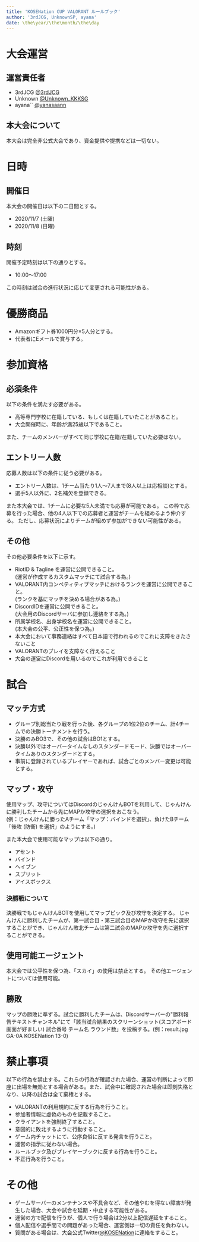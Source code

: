```yaml
---
title: 'KOSENation CUP VALORANT ルールブック'
author: '3rdJCG, UnknownSP, ayana'
date: \the\year/\the\month/\the\day
---
```


# 大会運営
## 運営責任者

- 3rdJCG [@3rdJCG](https://twitter.com/3rdJCG)
- Unknown [@Unknown_KKKSG](https://twitter.com/Unknown_KKKSG)
- ayana`` [@yanasaann](https://twitter.com/yanasaann)

## 本大会について
本大会は完全非公式大会であり、資金提供や提携などは一切ない。

# 日時
## 開催日
本大会の開催日は以下の二日間とする。

- 2020/11/7 (土曜)
- 2020/11/8 (日曜)

## 時刻
開催予定時刻は以下の通りとする。

- 10:00～17:00

この時刻は試合の進行状況に応じて変更される可能性がある。


# 優勝商品
- Amazonギフト券1000円分×5人分とする。
- 代表者にEメールで賞与する。


# 参加資格
## 必須条件
以下の条件を満たす必要がある。

- 高等専門学校に在籍している、もしくは在籍していたことがあること。
- 大会開催時に、年齢が満25歳以下であること。

また、チームのメンバーがすべて同じ学校に在籍/在籍していた必要はない。

## エントリー人数
応募人数は以下の条件に従う必要がある。

- エントリー人数は、1チーム当たり1人～7人まで(8人以上は応相談)とする。
- 選手5人以外に、2名補欠を登録できる。

また本大会では、1チームに必要な5人未満でも応募が可能である。
この枠で応募を行った場合、他の4人以下での応募者と運営がチームを組めるよう仲介する。
ただし、応募状況によりチームが組めず参加ができない可能性がある。

## その他
その他必要条件を以下に示す。

- RiotID & Tagline を運営に公開できること。  
(運営が作成するカスタムマッチにて試合する為。)
- VALORANT内コンペティティブマッチにおけるランクを運営に公開できること。  
(ランクを基にマッチを決める場合がある為。)
- DiscordIDを運営に公開できること。  
(大会用のDiscordサーバに参加し連絡をする為。)
- 所属学校名、出身学校名を運営に公開できること。  
(本大会の公平、公正性を保つ為。)
- 本大会において事務連絡はすべて日本語で行われるのでこれに支障をきたさないこと
- VALORANTのプレイを支障なく行えること
- 大会の運営にDiscordを用いるのでこれが利用できること


# 試合
## マッチ方式
- グループ別総当たり戦を行った後、各グループの1位2位のチーム、計4チームでの決勝トーナメントを行う。
- 決勝のみBO3で、その他の試合はBO1とする。
- 決勝以外ではオーバータイムなしのスタンダードモード、決勝ではオーバータイムありのスタンダードとする。
- 事前に登録されているプレイヤーであれば、試合ごとのメンバー変更は可能とする。

## マップ・攻守
使用マップ、攻守についてはDiscordのじゃんけんBOTを利用して、じゃんけんに勝利したチームから先にMAPか攻守の選択をおこなう。  
(例：じゃんけんに勝ったAチーム「マップ：バインドを選択」、負けたBチーム「後攻 (防衛) を選択」のようにする。)

また本大会で使用可能なマップは以下の通り。

- アセント
- バインド
- ヘイブン
- スプリット
- アイスボックス

### 決勝戦について
決勝戦でもじゃんけんBOTを使用してマップピック及び攻守を決定する。
じゃんけんに勝利したチームが、第一試合目・第三試合目のMAPか攻守を先に選択することができ、じゃんけん敗北チームは第二試合のMAPか攻守を先に選択することができる。

## 使用可能エージェント
本大会では公平性を保つ為、「スカイ」の使用は禁止とする。
その他エージェントについては使用可能。

## 勝敗
マップの勝敗に準ずる。試合に勝利したチームは、Discordサーバーの"勝利報告テキストチャンネル"にて「該当試合結果のスクリーンショット(スコアボード画面が好ましい) 試合番号 チーム名 ラウンド数」を投稿する。(例：result.jpg GA-0A KOSENation 13-0)


# 禁止事項
以下の行為を禁止する。これらの行為が確認された場合、運営の判断によって即座に出場を無効とする場合がある。また、試合中に確認された場合は即刻失格となり、以降の試合は全て棄権とする。

- VALORANTの利用規約に反する行為を行うこと。
- 参加者情報に虚偽のものを記載すること。
- クライアントを強制終了すること。
- 意図的に敗北するように行動すること。
- ゲーム内チャットにて、公序良俗に反する発言を行うこと。
- 運営の指示に従わない場合。
- ルールブック及びプレイヤーブックに反する行為を行うこと。
- 不正行為を行うこと。


# その他
- ゲームサーバーのメンテナンスや不具合など、その他やむを得ない障害が発生した場合、大会や試合を延期・中止する可能性がある。
- 運営の方で配信を行うが、個人で行う場合は2分以上配信遅延をすること。
- 個人配信や選手間での問題があった場合、運営側は一切の責任を負わない。
- 質問がある場合は、大会公式Twitter[@KOSENation](https://twitter.com/KOSENation)に連絡をすること。
